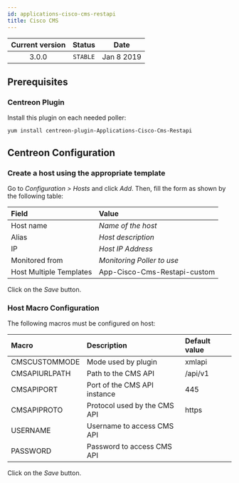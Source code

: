 ```yaml
---
id: applications-cisco-cms-restapi
title: Cisco CMS
---
```


| Current version | Status | Date |
| :-: | :-: | :-: |
| 3.0.0 | `STABLE` | Jan  8 2019 |

## Prerequisites

### Centreon Plugin

Install this plugin on each needed poller:

``` shell
yum install centreon-plugin-Applications-Cisco-Cms-Restapi
```

## Centreon Configuration

### Create a host using the appropriate template

Go to *Configuration \> Hosts* and click *Add*. Then, fill the form as shown by the following table:

| Field                   | Value                        |
| :---------------------- | :--------------------------- |
| Host name               | *Name of the host*           |
| Alias                   | *Host description*           |
| IP                      | *Host IP Address*            |
| Monitored from          | *Monitoring Poller to use*   |
| Host Multiple Templates | App-Cisco-Cms-Restapi-custom |

Click on the *Save* button.

### Host Macro Configuration

The following macros must be configured on host:

| Macro         | Description                  | Default value |
| :------------ | :--------------------------- | :------------ |
| CMSCUSTOMMODE | Mode used by plugin          | xmlapi        |
| CMSAPIURLPATH | Path to the CMS API          | /api/v1       |
| CMSAPIPORT    | Port of the CMS API instance | 445           |
| CMSAPIPROTO   | Protocol used by the CMS API | https         |
| USERNAME      | Username to access CMS API   |               |
| PASSWORD      | Password to access CMS API   |               |

Click on the *Save* button.


